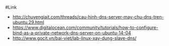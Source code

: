 #Link 
* http://chuyengiait.com/threads/cau-hinh-dns-server-may-chu-dns-tren-ubuntu.29.html
* https://www.digitalocean.com/community/tutorials/how-to-configure-bind-as-a-private-network-dns-server-on-ubuntu-14-04
* http://www.gocit.vn/bai-viet/lab-linux-xay-dung-slave-dns/
